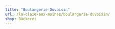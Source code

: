 ```yaml
---
title: "Boulangerie Duvoisin"
url: /la-claie-aux-moines/boulangerie-duvoisin/
shop: Bäckerei
---
```

